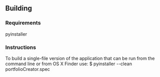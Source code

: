 Building
--------
### Requirements
pyinstaller

### Instructions
To build a single-file version of the application that can be run from  the command line or from OS X Finder use:
  $ pyinstaller --clean portfolioCreator.spec

